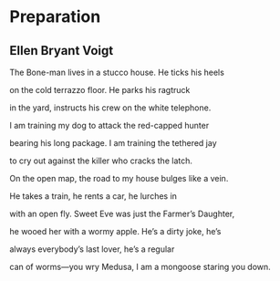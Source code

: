 # Preparation
## Ellen Bryant Voigt
The Bone-man lives in a stucco
house. He ticks his heels

on the cold terrazzo floor.
He parks his ragtruck

in the yard, instructs his crew
on the white telephone.

I am training my dog
to attack the red-capped hunter

bearing his long package.
I am training the tethered jay

to cry out against
the killer who cracks the latch.

On the open map, the road
to my house bulges like a vein.

He takes a train, he rents
a car, he lurches in

with an open fly. Sweet Eve
was just the Farmer’s Daughter,

he wooed her with a wormy apple.
He’s a dirty joke, he’s

always everybody’s last
lover, he’s a regular

can of worms—you wry Medusa,
I am a mongoose staring you down.